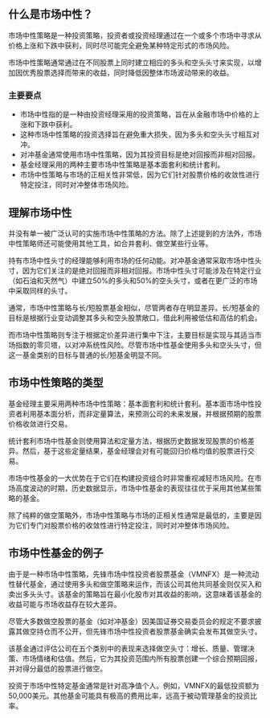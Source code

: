 ## 什么是市场中性？

市场中性策略是一种投资策略，投资者或投资经理通过在一个或多个市场中寻求从价格上涨和下跌中获利，同时尽可能完全避免某种特定形式的市场风险。

市场中性策略通常通过在不同股票上同时建立相应的多头和空头头寸来实现，以增加因优秀股票选择而带来的收益，同时降低因整体市场波动带来的收益。

### 主要要点

- 市场中性指的是一种由投资经理采用的投资策略，旨在从金融市场中价格的上涨和下跌中获利。
- 这种市场中性策略的投资选择旨在避免重大损失，因为多头和空头头寸相互对冲。
- 对冲基金通常使用市场中性策略，因为其投资目标是绝对回报而非相对回报。
- 基金经理采用的两种主要市场中性策略是基本面套利和统计套利。
- 市场中性策略与市场的正相关性非常低，因为它们针对股票价格的收敛性进行特定投注，同时对冲整体市场风险。

## 理解市场中性

并没有单一被广泛认可的实施市场中性策略的方法。除了上述提到的方法外，市场中性策略师还可能使用其他工具，如合并套利、做空某些行业等。

持有市场中性头寸的经理能够利用市场的任何动能。对冲基金通常采取市场中性头寸，因为它们关注的是绝对回报而非相对回报。市场中性头寸可能涉及在特定行业（如石油和天然气）中建立50%的多头和50%的空头头寸，或者在更广泛的市场中采取同样的头寸。

通常，市场中性策略与长/短股票基金相似，尽管两者存在明显差异。长/短基金的目标是根据行业变动调整其多头和空头股票敞口，借此利用被低估和高估的机会。

而市场中性策略则专注于根据定价差异进行集中下注，主要目标是实现与其适当市场指数的零贝塔，以对冲系统性风险。尽管市场中性基金使用多头和空头头寸，但这一基金类别的目标与普通的长/短基金明显不同。

## 市场中性策略的类型

基金经理主要采用两种市场中性策略：基本面套利和统计套利。基本面市场中性投资者利用基本面分析，而非定量算法，来预测公司的未来发展，并根据预期的股票价格收敛进行交易。

统计套利市场中性基金则使用算法和定量方法，根据历史数据发现股票的价格差异。然后，基于这些定量结果，基金经理会对有可能回归价格均值的股票进行交易。

市场中性基金的一大优势在于它们在构建投资组合时非常重视减轻市场风险。在市场高度波动的时期，历史数据显示，市场中性基金的表现往往优于采用其他某些策略的基金。

除了纯粹的做空策略外，市场中性策略与市场的正相关性通常是最低的，主要是因为它们专门对股票价格的收敛性进行特定投注，同时对冲整体市场风险。

## 市场中性基金的例子

由于是一种市场中性策略，先锋市场中性投资者股票基金（VMNFX）是一种流动性替代基金，通过使用多头和做空策略来运作，而该公司其他共同基金则仅买入和卖出多头头寸。该基金的策略旨在最小化股市对其收益的影响，这意味着该基金的收益可能与市场收益存在较大差异。

尽管大多数做空股票的基金（如对冲基金）因美国证券交易委员会的规定不要求披露其做空持仓而不公开，但先锋市场中性投资者股票基金确实会发布其做空头寸。

该基金通过评估公司在五个类别中的表现来选择做空头寸：增长、质量、管理决策、市场情绪和估值。然后，它为其投资范围内所有股票创建一个综合预期回报，并对得分最低的股票进行做空。

投资于市场中性特定基金通常是针对高净值个人。例如，VMNFX的最低投资额为50,000美元。其他基金可能具有极高的费用比率，远高于被动管理基金的投资比率。